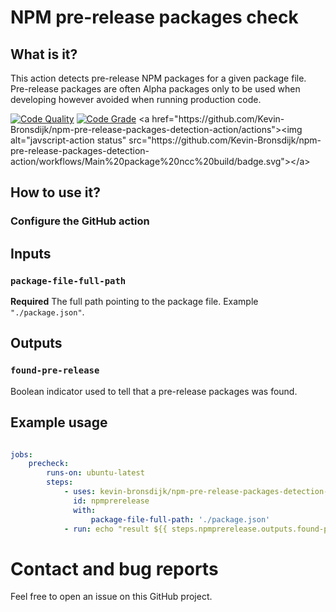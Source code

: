 # NPM pre-release packages check

## What is it?

This action detects pre-release NPM packages for a given package file. Pre-release packages are often Alpha packages only to be used when developing however avoided when running production code. 

[![Code Quality](https://api.codiga.io/project/18194/score/svg)]([https://frontend.code-inspector.com/public/project/18182/github-action/dashboard](https://app.codiga.io/project/18194/dashboard))
[![Code Grade](https://api.codiga.io/project/18194/status/svg)]([https://frontend.code-inspector.com/public/project/18182/github-action/dashboard](https://app.codiga.io/project/18194/dashboard))
<a href="https://github.com/Kevin-Bronsdijk/npm-pre-release-packages-detection-action/actions"><img alt="javscript-action status" src="https://github.com/Kevin-Bronsdijk/npm-pre-release-packages-detection-action/workflows/Main%20package%20ncc%20build/badge.svg"></a>

## How to use it?

### Configure the GitHub action

## Inputs

### `package-file-full-path`

**Required** The full path pointing to the package file. Example `"./package.json"`.

## Outputs

### `found-pre-release`

Boolean indicator used to tell that a pre-release packages was found.

## Example usage

```yml

jobs:
    precheck:
        runs-on: ubuntu-latest
        steps:
            - uses: kevin-bronsdijk/npm-pre-release-packages-detection-action@v1.0.0
              id: npmprerelease
              with:
                  package-file-full-path: './package.json'
            - run: echo "result ${{ steps.npmprerelease.outputs.found-pre-release }}"
```

# Contact and bug reports

Feel free to open an issue on this GitHub project.

